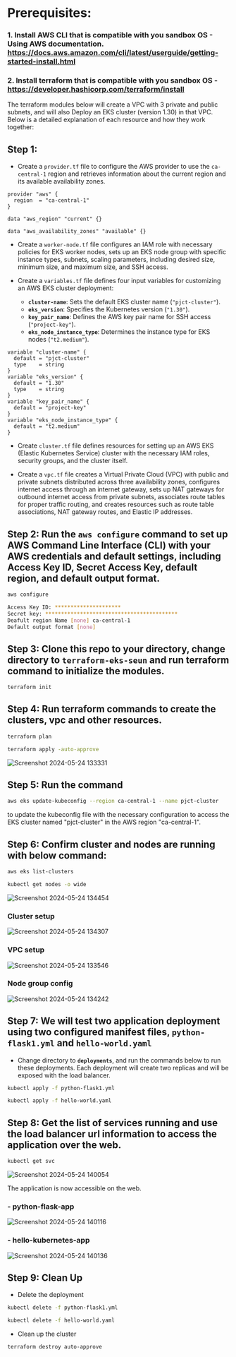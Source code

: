 # Prerequisites:
### 1. Install AWS CLI that is compatible with you sandbox OS - Using AWS documentation. https://docs.aws.amazon.com/cli/latest/userguide/getting-started-install.html

### 2. Install terraform that is compatible with you sandbox OS - https://developer.hashicorp.com/terraform/install

The terraform modules below will create a VPC with 3 private and public subnets, and will also Deploy an EKS cluster (version 1.30) in that VPC.
Below is a detailed explanation of each resource and how they work together:

## Step 1:
 - Create a `provider.tf` file to configure the AWS provider to use the `ca-central-1` region and retrieves information about the current region and its available availability zones.

  ```hcl
  provider "aws" {
    region  = "ca-central-1"
  }

  data "aws_region" "current" {}

  data "aws_availability_zones" "available" {}
  ```

 - Create a `worker-node.tf` file configures an IAM role with necessary policies for EKS worker nodes, sets up an EKS node group with specific instance types, subnets, scaling parameters, including desired size, minimum size, and maximum size, and SSH access.
 
 - Create a `variables.tf` file defines four input variables for customizing an AWS EKS cluster deployment:

   - **`cluster-name`**: Sets the default EKS cluster name (`"pjct-cluster"`).
   - **`eks_version`**: Specifies the Kubernetes version (`"1.30"`).
   - **`key_pair_name`**: Defines the AWS key pair name for SSH access (`"project-key"`).
   - **`eks_node_instance_type`**: Determines the instance type for EKS nodes (`"t2.medium"`).

```hcl
variable "cluster-name" {
  default = "pjct-cluster"
  type    = string
}
variable "eks_version" {
  default = "1.30"
  type    = string
}
variable "key_pair_name" {
  default = "project-key"
}
variable "eks_node_instance_type" {
  default = "t2.medium"
}
```

 - Create `cluster.tf` file defines resources for setting up an AWS EKS (Elastic Kubernetes Service) cluster with the necessary IAM roles, security groups, and the cluster itself. 

- Create a `vpc.tf` file creates a Virtual Private Cloud (VPC) with public and private subnets distributed across three availability zones, configures internet access through an internet gateway, sets up NAT gateways for outbound internet access from private subnets, associates route tables for proper traffic routing, and creates resources such as route table associations, NAT gateway routes, and Elastic IP addresses.

## Step 2: Run the `aws configure` command to set up AWS Command Line Interface (CLI) with your AWS credentials and default settings, including Access Key ID, Secret Access Key, default region, and default output format.

```sh
aws configure

Access Key ID: *********************
Secret key: ******************************************
Deafult region Name [none] ca-central-1
Default output format [none]
```

## Step 3: Clone this repo to your directory, change directory to **`terraform-eks-seun`** and run terraform command to initialize the modules.

```sh
terraform init
```

## Step 4: Run terraform commands to create the clusters, vpc and other resources.

```sh
terraform plan

terraform apply -auto-approve
```
![Screenshot 2024-05-24 133331](https://github.com/balogsun/doc-test/assets/125329091/49de57cc-147f-4050-856f-5b8aca981247)

##  Step 5:  Run the command 
```sh
aws eks update-kubeconfig --region ca-central-1 --name pjct-cluster
```
to update the kubeconfig file with the necessary configuration to access the EKS cluster named "pjct-cluster" in the AWS region "ca-central-1".

## Step 6:  Confirm cluster and nodes are running with below command:
```sh
aws eks list-clusters

kubectl get nodes -o wide
```
![Screenshot 2024-05-24 134454](https://github.com/balogsun/doc-test/assets/125329091/cc1c766e-5c32-4fd3-aacc-ac3e7a7dd4fb)

### Cluster setup
![Screenshot 2024-05-24 134307](https://github.com/balogsun/doc-test/assets/125329091/757190d8-d3f1-4ad9-9d9c-0c935b36d5a8)

### VPC setup
![Screenshot 2024-05-24 133546](https://github.com/balogsun/doc-test/assets/125329091/cb252202-34ea-475e-89e2-cc531dda8867)

### Node group config
![Screenshot 2024-05-24 134242](https://github.com/balogsun/doc-test/assets/125329091/bb8c9e0d-8d6c-4bbb-84a5-5758bd771c30)

## Step 7: We will test two application deployment using two configured manifest files, **`python-flask1.yml`** and **`hello-world.yaml`**

- Change directory to **`deployments`**, and run the commands below to run these deployments. 
Each deployment will create two replicas and will be exposed with the load balancer.

```sh
kubectl apply -f python-flask1.yml

kubectl apply -f hello-world.yaml
```

## Step 8: Get the list of services running and use the load balancer url information to access the application over the web.

```sh
kubectl get svc
```
![Screenshot 2024-05-24 140054](https://github.com/balogsun/doc-test/assets/125329091/e20ebe39-33c3-4ebe-abae-5afd127e18b9)

The application is now accessible on the web.
### - python-flask-app
![Screenshot 2024-05-24 140116](https://github.com/balogsun/doc-test/assets/125329091/0bebc530-2cab-4164-b711-d3a54a60008f)

### - hello-kubernetes-app
![Screenshot 2024-05-24 140136](https://github.com/balogsun/doc-test/assets/125329091/29f1a823-dce1-41a6-9491-92df38dfa54b)


## Step 9: Clean Up
- Delete the deployment
```sh
kubectl delete -f python-flask1.yml

kubectl delete -f hello-world.yaml
```
- Clean up the cluster
```sh
terraform destroy auto-approve
```

